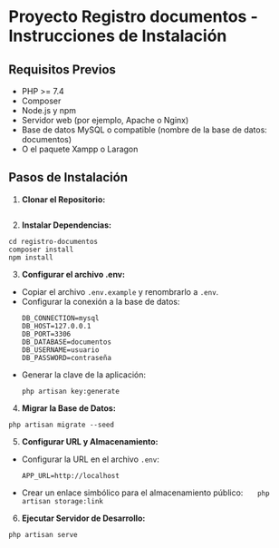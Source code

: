 # Proyecto Registro documentos - Instrucciones de Instalación

## Requisitos Previos

-   PHP >= 7.4
-   Composer
-   Node.js y npm
-   Servidor web (por ejemplo, Apache o Nginx)
-   Base de datos MySQL o compatible (nombre de la base de datos: documentos)
-   O el paquete Xampp o Laragon

## Pasos de Instalación

1. **Clonar el Repositorio:**

```

```

2. **Instalar Dependencias:**

```
cd registro-documentos
composer install
npm install
```

3. **Configurar el archivo .env:**

-   Copiar el archivo `.env.example` y renombrarlo a `.env`.
-   Configurar la conexión a la base de datos:
    ```
    DB_CONNECTION=mysql
    DB_HOST=127.0.0.1
    DB_PORT=3306
    DB_DATABASE=documentos
    DB_USERNAME=usuario
    DB_PASSWORD=contraseña
    ```
-   Generar la clave de la aplicación:
    ```
    php artisan key:generate
    ```

4. **Migrar la Base de Datos:**

```
php artisan migrate --seed
```

5. **Configurar URL y Almacenamiento:**

-   Configurar la URL en el archivo `.env`:
    ```
    APP_URL=http://localhost
    ```
-   Crear un enlace simbólico para el almacenamiento público:
    `   php artisan storage:link`

6.  **Ejecutar Servidor de Desarrollo:**

```
php artisan serve
```
